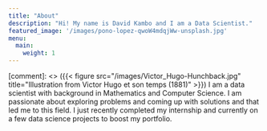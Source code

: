 ```yaml
---
title: "About"
description: "Hi! My name is David Kambo and I am a Data Scientist."
featured_image: '/images/pono-lopez-qwoW4mdqjWw-unsplash.jpg'
menu:
  main:
    weight: 1
---
```

[comment]: <> ({{< figure src="/images/Victor_Hugo-Hunchback.jpg" title="Illustration from Victor Hugo et son temps (1881)" >}})
I am a data scientist with background in Mathematics and Computer Science.
I am passionate about exploring problems and coming up with solutions and that led me to this field.
I just recently completed my internship and currently on a few data science projects to boost my portfolio.

